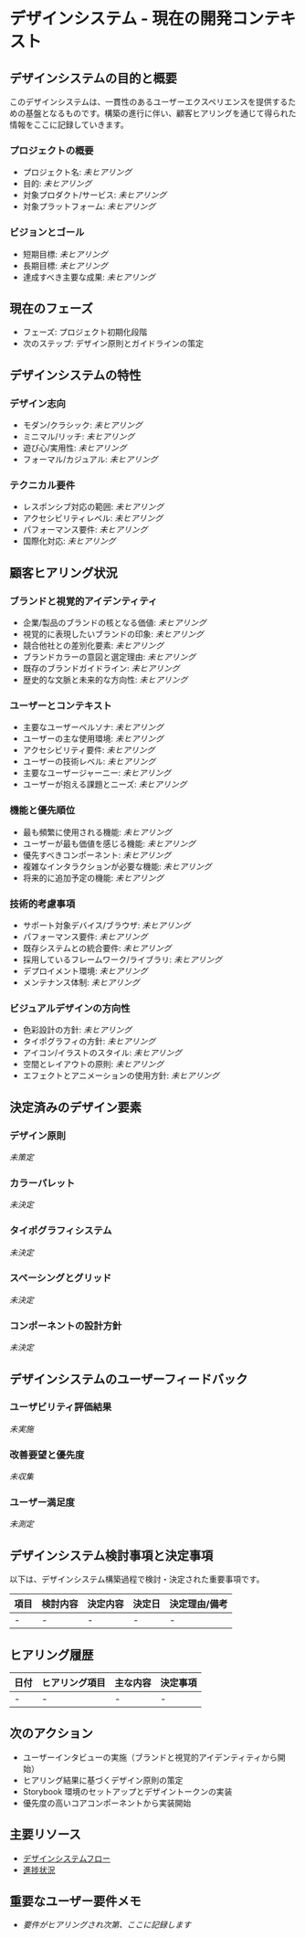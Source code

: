 # デザインシステム - 現在の開発コンテキスト

## デザインシステムの目的と概要

このデザインシステムは、一貫性のあるユーザーエクスペリエンスを提供するための基盤となるものです。構築の進行に伴い、顧客ヒアリングを通じて得られた情報をここに記録していきます。

### プロジェクトの概要

- プロジェクト名: _未ヒアリング_
- 目的: _未ヒアリング_
- 対象プロダクト/サービス: _未ヒアリング_
- 対象プラットフォーム: _未ヒアリング_

### ビジョンとゴール

- 短期目標: _未ヒアリング_
- 長期目標: _未ヒアリング_
- 達成すべき主要な成果: _未ヒアリング_

## 現在のフェーズ

- フェーズ: プロジェクト初期化段階
- 次のステップ: デザイン原則とガイドラインの策定

## デザインシステムの特性

### デザイン志向

- モダン/クラシック: _未ヒアリング_
- ミニマル/リッチ: _未ヒアリング_
- 遊び心/実用性: _未ヒアリング_
- フォーマル/カジュアル: _未ヒアリング_

### テクニカル要件

- レスポンシブ対応の範囲: _未ヒアリング_
- アクセシビリティレベル: _未ヒアリング_
- パフォーマンス要件: _未ヒアリング_
- 国際化対応: _未ヒアリング_

## 顧客ヒアリング状況

### ブランドと視覚的アイデンティティ

- 企業/製品のブランドの核となる価値: _未ヒアリング_
- 視覚的に表現したいブランドの印象: _未ヒアリング_
- 競合他社との差別化要素: _未ヒアリング_
- ブランドカラーの意図と選定理由: _未ヒアリング_
- 既存のブランドガイドライン: _未ヒアリング_
- 歴史的な文脈と未来的な方向性: _未ヒアリング_

### ユーザーとコンテキスト

- 主要なユーザーペルソナ: _未ヒアリング_
- ユーザーの主な使用環境: _未ヒアリング_
- アクセシビリティ要件: _未ヒアリング_
- ユーザーの技術レベル: _未ヒアリング_
- 主要なユーザージャーニー: _未ヒアリング_
- ユーザーが抱える課題とニーズ: _未ヒアリング_

### 機能と優先順位

- 最も頻繁に使用される機能: _未ヒアリング_
- ユーザーが最も価値を感じる機能: _未ヒアリング_
- 優先すべきコンポーネント: _未ヒアリング_
- 複雑なインタラクションが必要な機能: _未ヒアリング_
- 将来的に追加予定の機能: _未ヒアリング_

### 技術的考慮事項

- サポート対象デバイス/ブラウザ: _未ヒアリング_
- パフォーマンス要件: _未ヒアリング_
- 既存システムとの統合要件: _未ヒアリング_
- 採用しているフレームワーク/ライブラリ: _未ヒアリング_
- デプロイメント環境: _未ヒアリング_
- メンテナンス体制: _未ヒアリング_

### ビジュアルデザインの方向性

- 色彩設計の方針: _未ヒアリング_
- タイポグラフィの方針: _未ヒアリング_
- アイコン/イラストのスタイル: _未ヒアリング_
- 空間とレイアウトの原則: _未ヒアリング_
- エフェクトとアニメーションの使用方針: _未ヒアリング_

## 決定済みのデザイン要素

### デザイン原則

_未策定_

### カラーパレット

_未決定_

### タイポグラフィシステム

_未決定_

### スペーシングとグリッド

_未決定_

### コンポーネントの設計方針

_未決定_

## デザインシステムのユーザーフィードバック

### ユーザビリティ評価結果

_未実施_

### 改善要望と優先度

_未収集_

### ユーザー満足度

_未測定_

## デザインシステム検討事項と決定事項

以下は、デザインシステム構築過程で検討・決定された重要事項です。

| 項目 | 検討内容 | 決定内容 | 決定日 | 決定理由/備考 |
| ---- | -------- | -------- | ------ | ------------- |
| -    | -        | -        | -      | -             |

## ヒアリング履歴

| 日付 | ヒアリング項目 | 主な内容 | 決定事項 |
| ---- | -------------- | -------- | -------- |
| -    | -              | -        | -        |

## 次のアクション

- ユーザーインタビューの実施（ブランドと視覚的アイデンティティから開始）
- ヒアリング結果に基づくデザイン原則の策定
- Storybook 環境のセットアップとデザイントークンの実装
- 優先度の高いコアコンポーネントから実装開始

## 主要リソース

- [デザインシステムフロー](../flow/designSystemFlow.md)
- [進捗状況](./progress.md)

## 重要なユーザー要件メモ

- _要件がヒアリングされ次第、ここに記録します_
